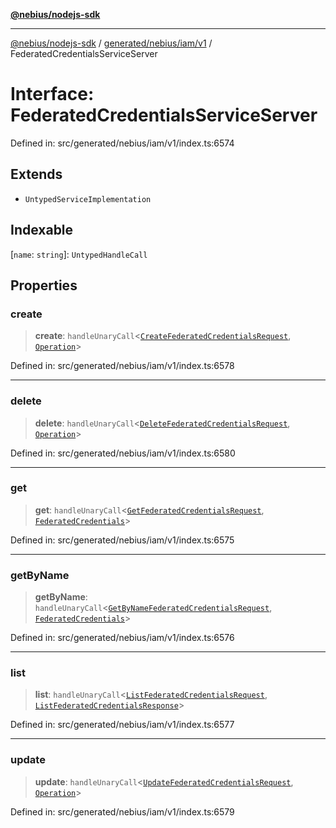 [**@nebius/nodejs-sdk**](../../../../../README.md)

***

[@nebius/nodejs-sdk](../../../../../README.md) / [generated/nebius/iam/v1](../README.md) / FederatedCredentialsServiceServer

# Interface: FederatedCredentialsServiceServer

Defined in: src/generated/nebius/iam/v1/index.ts:6574

## Extends

- `UntypedServiceImplementation`

## Indexable

\[`name`: `string`\]: `UntypedHandleCall`

## Properties

### create

> **create**: `handleUnaryCall`\<[`CreateFederatedCredentialsRequest`](CreateFederatedCredentialsRequest.md), [`Operation`](../../../common/v1/interfaces/Operation.md)\>

Defined in: src/generated/nebius/iam/v1/index.ts:6578

***

### delete

> **delete**: `handleUnaryCall`\<[`DeleteFederatedCredentialsRequest`](DeleteFederatedCredentialsRequest.md), [`Operation`](../../../common/v1/interfaces/Operation.md)\>

Defined in: src/generated/nebius/iam/v1/index.ts:6580

***

### get

> **get**: `handleUnaryCall`\<[`GetFederatedCredentialsRequest`](GetFederatedCredentialsRequest.md), [`FederatedCredentials`](FederatedCredentials.md)\>

Defined in: src/generated/nebius/iam/v1/index.ts:6575

***

### getByName

> **getByName**: `handleUnaryCall`\<[`GetByNameFederatedCredentialsRequest`](GetByNameFederatedCredentialsRequest.md), [`FederatedCredentials`](FederatedCredentials.md)\>

Defined in: src/generated/nebius/iam/v1/index.ts:6576

***

### list

> **list**: `handleUnaryCall`\<[`ListFederatedCredentialsRequest`](ListFederatedCredentialsRequest.md), [`ListFederatedCredentialsResponse`](ListFederatedCredentialsResponse.md)\>

Defined in: src/generated/nebius/iam/v1/index.ts:6577

***

### update

> **update**: `handleUnaryCall`\<[`UpdateFederatedCredentialsRequest`](UpdateFederatedCredentialsRequest.md), [`Operation`](../../../common/v1/interfaces/Operation.md)\>

Defined in: src/generated/nebius/iam/v1/index.ts:6579
